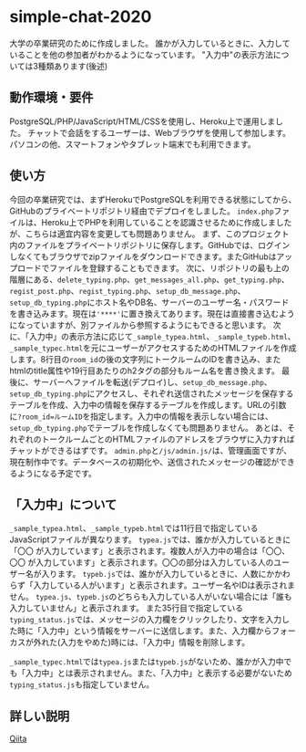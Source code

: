 # simple-chat-2020

大学の卒業研究のために作成しました。
誰かが入力しているときに、入力していることを他の参加者がわかるようになっています。
"入力中"の表示方法については3種類あります(後述)


## 動作環境・要件

PostgreSQL/PHP/JavaScript/HTML/CSSを使用し、Heroku上で運用しました。
チャットで会話をするユーザーは、Webブラウザを使用して参加します。パソコンの他、スマートフォンやタブレット端末でも利用できます。


## 使い方

今回の卒業研究では、まずHerokuでPostgreSQLを利用できる状態にしてから、GitHubのプライベートリポジトリ経由でデプロイをしました。
`index.php`ファイルは、Heroku上でPHPを利用していることを認識させるために作成しましたが、こちらは適宜内容を変更しても問題ありません。
まず、このプロジェクト内のファイルをプライベートリポジトリに保存します。GitHubでは、ログインしなくてもブラウザでzipファイルをダウンロードできます。またGitHubはアップロードでファイルを登録することもできます。
次に、リポジトリの最も上の階層にある、`delete_typing.php`、`get_messages_all.php`、`get_typing.php`、`regist_post.php`、`regist_typing.php`、`setup_db_message.php`、`setup_db_typing.php`にホスト名やDB名、サーバーのユーザー名・パスワードを書き込みます。現在は`'****'`に置き換えてあります。現在は直接書き込むようになっていますが、別ファイルから参照するようにもできると思います。
次に、「入力中」の表示方法に応じて`_sample_typea.html`、`_sample_typeb.html`、`_sample_typec.html`を元にユーザーがアクセスするためのHTMLファイルを作成します。8行目の`room_id`の後の文字列にトークルームのIDを書き込み、またhtmlのtitle属性や19行目あたりのh2タグの部分もルーム名を書き換えます。
最後に、サーバーへファイルを転送(デプロイ)し、`setup_db_message.php`、`setup_db_typing.php`にアクセスし、それぞれ送信されたメッセージを保存するテーブルを作成、入力中の情報を保存するテーブルを作成します。URLの引数に`?room_id=ルームID`を指定します。入力中の情報を表示しない場合には、`setup_db_typing.php`でテーブルを作成しなくても問題ありません。
あとは、それぞれのトークルームごとのHTMLファイルのアドレスをブラウザに入力すればチャットができるはずです。
`admin.php`と`/js/admin.js/`は、管理画面ですが、現在制作中です。データベースの初期化や、送信されたメッセージの確認ができるようになる予定です。


## 「入力中」について

`_sample_typea.html`、`_sample_typeb.html`では11行目で指定しているJavaScriptファイルが異なります。
`typea.js`では、誰かが入力しているときに「〇〇 が入力しています」と表示されます。複数人が入力中の場合は「〇〇、〇〇 が入力しています」と表示されます。〇〇の部分は入力している人のユーザー名が入ります。
`typeb.js`では、誰かが入力しているときに、人数にかかわらず「入力している人がいます」と表示されます。ユーザー名やIDは表示されません。
`typea.js`、`typeb.js`のどちらも入力している人がいない場合には「誰も入力していません」と表示されます。
また35行目で指定している`typing_status.js`では、メッセージの入力欄をクリックしたり、文字を入力した時に「入力中」という情報をサーバーに送信します。また、入力欄からフォーカスが外れた(入力をやめた)時には、「入力中」情報を削除します。

`_sample_typec.html`では`typea.js`または`typeb.js`がないため、誰かが入力中でも「入力中」とは表示されません。また、「入力中」と表示する必要がないため`typing_status.js`も指定していません。


## 詳しい説明

[Qiita](https://qiita.com/ikebe094/private/80870b714fb36d0f4eeb)

